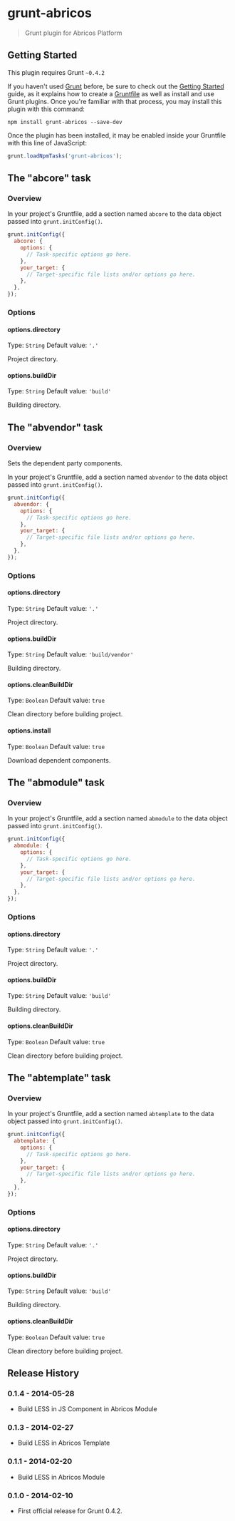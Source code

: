 # grunt-abricos

> Grunt plugin for Abricos Platform

## Getting Started
This plugin requires Grunt `~0.4.2`

If you haven't used [Grunt](http://gruntjs.com/) before, be sure to check out the [Getting Started](http://gruntjs.com/getting-started) guide, as it explains how to create a [Gruntfile](http://gruntjs.com/sample-gruntfile) as well as install and use Grunt plugins. Once you're familiar with that process, you may install this plugin with this command:

```shell
npm install grunt-abricos --save-dev
```

Once the plugin has been installed, it may be enabled inside your Gruntfile with this line of JavaScript:

```js
grunt.loadNpmTasks('grunt-abricos');
```

## The "abcore" task

### Overview
In your project's Gruntfile, add a section named `abcore` to the data object passed into `grunt.initConfig()`.

```js
grunt.initConfig({
  abcore: {
    options: {
      // Task-specific options go here.
    },
    your_target: {
      // Target-specific file lists and/or options go here.
    },
  },
});
```

### Options

#### options.directory
Type: `String`
Default value: `'.'`

Project directory.

#### options.buildDir
Type: `String`
Default value: `'build'`

Building directory.


## The "abvendor" task

### Overview
Sets the dependent party components.

In your project's Gruntfile, add a section named `abvendor` to the data object passed into `grunt.initConfig()`.

```js
grunt.initConfig({
  abvendor: {
    options: {
      // Task-specific options go here.
    },
    your_target: {
      // Target-specific file lists and/or options go here.
    },
  },
});
```

### Options

#### options.directory
Type: `String`
Default value: `'.'`

Project directory.

#### options.buildDir
Type: `String`
Default value: `'build/vendor'`

Building directory.

#### options.cleanBuildDir
Type: `Boolean`
Default value: `true`

Clean directory before building project.

#### options.install
Type: `Boolean`
Default value: `true`

Download dependent components.


## The "abmodule" task

### Overview
In your project's Gruntfile, add a section named `abmodule` to the data object passed into `grunt.initConfig()`.

```js
grunt.initConfig({
  abmodule: {
    options: {
      // Task-specific options go here.
    },
    your_target: {
      // Target-specific file lists and/or options go here.
    },
  },
});
```

### Options

#### options.directory
Type: `String`
Default value: `'.'`

Project directory.

#### options.buildDir
Type: `String`
Default value: `'build'`

Building directory.

#### options.cleanBuildDir
Type: `Boolean`
Default value: `true`

Clean directory before building project.


## The "abtemplate" task

### Overview
In your project's Gruntfile, add a section named `abtemplate` to the data object passed into `grunt.initConfig()`.

```js
grunt.initConfig({
  abtemplate: {
    options: {
      // Task-specific options go here.
    },
    your_target: {
      // Target-specific file lists and/or options go here.
    },
  },
});
```

### Options

#### options.directory
Type: `String`
Default value: `'.'`

Project directory.

#### options.buildDir
Type: `String`
Default value: `'build'`

Building directory.

#### options.cleanBuildDir
Type: `Boolean`
Default value: `true`

Clean directory before building project.


## Release History


### 0.1.4 - 2014-05-28

- Build LESS in JS Component in Abricos Module


### 0.1.3 - 2014-02-27

- Build LESS in Abricos Template


### 0.1.1 - 2014-02-20

- Build LESS in Abricos Module


### 0.1.0 - 2014-02-10

 - First official release for Grunt 0.4.2.
